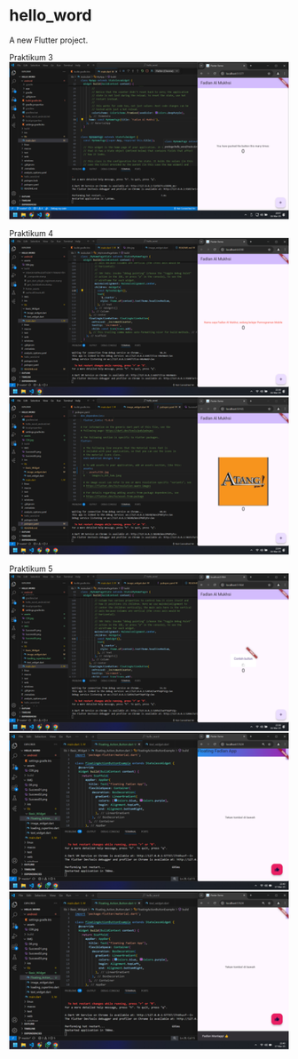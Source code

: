 # hello_word

A new Flutter project.

Praktikum 3
![Schrenshoot Hello Word](IMG/Success01.png)

Praktikum 4
![Schrenshoot Hello Word](IMG/Success02.png)
![Schrenshoot Hello Word](IMG/Success03.png)

Praktikum 5
![Schrenshoot Hello Word](IMG/04.png)
![Schrenshoot Hello Word](IMG/Success%2005.1.png)
![Schrenshoot Hello Word](IMG/Success%2005.2.png)
